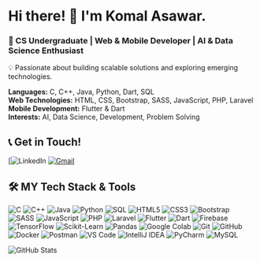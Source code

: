 # Hi there! 👋 I'm Komal Asawar.  
### 🚀 CS Undergraduate | Web & Mobile Developer | AI & Data Science Enthusiast  
💡 Passionate about building scalable solutions and exploring emerging technologies. 

**Languages:** C, C++, Java, Python, Dart, SQL  
**Web Technologies:** HTML, CSS, Bootstrap, SASS, JavaScript, PHP, Laravel  
**Mobile Development:** Flutter & Dart  
**Interests:** AI, Data Science, Development, Problem Solving  

## **📞 Get in Touch!**  
[![LinkedIn](www.linkedin.com/in/komal-asawar-30b540252)  [![Gmail](https://img.icons8.com/color/30/000000/gmail-new.png)](mailto:komalasawar24@gmail.com)  


  ## 🛠️ MY Tech Stack & Tools     
![C](https://img.icons8.com/color/30/000000/c-programming.png) ![C++](https://img.icons8.com/color/30/000000/c-plus-plus-logo.png)  ![Java](https://img.icons8.com/color/30/000000/java-coffee-cup-logo.png)  ![Python](https://img.icons8.com/color/30/000000/python.png)   ![SQL](https://img.icons8.com/external-flat-juicy-fish/30/000000/external-sql-coding-and-development-flat-flat-juicy-fish.png)   ![HTML5](https://img.icons8.com/color/30/000000/html-5.png)  ![CSS3](https://img.icons8.com/color/30/000000/css3.png)  ![Bootstrap](https://img.icons8.com/color/30/000000/bootstrap.png)   ![SASS](https://img.icons8.com/color/30/000000/sass.png)   ![JavaScript](https://img.icons8.com/color/30/000000/javascript--v1.png)   ![PHP](https://img.icons8.com/officel/30/000000/php-logo.png)  ![Laravel](https://img.icons8.com/fluency/30/000000/laravel.png)  ![Flutter](https://img.icons8.com/color/30/000000/flutter.png)   ![Dart](https://img.icons8.com/color/30/000000/dart.png)  ![Firebase](https://img.icons8.com/color/30/000000/firebase.png)   ![TensorFlow](https://img.icons8.com/color/30/000000/tensorflow.png) ![Scikit-Learn](https://img.icons8.com/color/30/000000/artificial-intelligence.png) ![Pandas](https://img.icons8.com/color/30/000000/pandas.png)   ![Google Colab](https://img.icons8.com/color/30/000000/google-colab.png) ![Git](https://img.icons8.com/color/30/000000/git.png)   ![GitHub](https://img.icons8.com/glyph-neue/30/ffffff/github.png) ![Docker](https://img.icons8.com/color/30/000000/docker.png)   ![Postman](https://img.icons8.com/dusk/30/000000/postman-api.png) ![VS Code](https://img.icons8.com/color/30/000000/visual-studio-code-2019.png)   ![IntelliJ IDEA](https://img.icons8.com/color/30/000000/intellij-idea.png)  ![PyCharm](https://img.icons8.com/color/30/000000/pycharm.png) ![MySQL](https://img.icons8.com/color/30/000000/mysql-logo.png)  


![GitHub Stats](https://github-readme-stats.vercel.app/api?username=KomalAsawar18&show_icons=true&theme=tokyonight)

